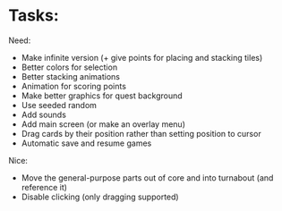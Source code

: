 
# Tasks:

Need:
* Make infinite version (+ give points for placing and stacking tiles)
* Better colors for selection
* Better stacking animations
* Animation for scoring points
* Make better graphics for quest background
* Use seeded random
* Add sounds
* Add main screen (or make an overlay menu)
* Drag cards by their position rather than setting position to cursor
* Automatic save and resume games

Nice:
* Move the general-purpose parts out of core and into turnabout (and reference it)
* Disable clicking (only dragging supported)